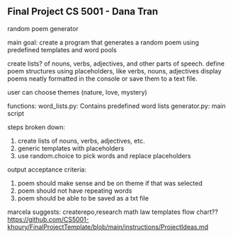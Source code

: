 
Final Project CS 5001 - Dana Tran
--------


random poem generator

main goal: create a program that generates a random poem using predefined templates and word pools

create lists? of nouns, verbs, adjectives, and other parts of speech.
define poem structures using placeholders, like verbs, nouns, adjectives
display poems neatly formatted in the console or save them to a text file.

user can choose themes (nature, love, mystery)

functions:
word_lists.py: Contains predefined word lists
generator.py: main script


steps broken down:
1. create lists of nouns, verbs, adjectives, etc.
2. generic templates with placeholders 
3. use random.choice to pick words and replace placeholders

output acceptance criteria:
1. poem should make sense and be on theme if that was selected
2. poem should not have repeating words
3. poem should be able to be saved as a txt file


marcela suggests: createrepo,research math law templates flow chart??
https://github.com/CS5001-khoury/FinalProjectTemplate/blob/main/instructions/ProjectIdeas.md

